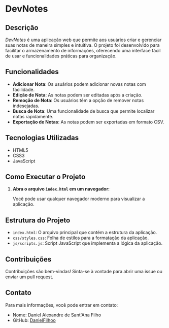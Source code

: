 # DevNotes

## Descrição

*DevNotes* é uma aplicação web que permite aos usuários criar e gerenciar suas notas de maneira simples e intuitiva. O projeto foi desenvolvido para facilitar o armazenamento de informações, oferecendo uma interface fácil de usar e funcionalidades práticas para organização.

## Funcionalidades

- **Adicionar Nota**: Os usuários podem adicionar novas notas com facilidade.
- **Edição de Nota**: As notas podem ser editadas após a criação.
- **Remoção de Nota**: Os usuários têm a opção de remover notas indesejadas.
- **Busca de Nota**: Uma funcionalidade de busca que permite localizar notas rapidamente.
- **Exportação de Notas**: As notas podem ser exportadas em formato CSV.

## Tecnologias Utilizadas

- HTML5
- CSS3
- JavaScript

## Como Executar o Projeto

1. **Abra o arquivo `index.html` em um navegador:**

   Você pode usar qualquer navegador moderno para visualizar a aplicação.

## Estrutura do Projeto

- `index.html`: O arquivo principal que contém a estrutura da aplicação.
- `css/styles.css`: Folha de estilos para a formatação da aplicação.
- `js/scripts.js`: Script JavaScript que implementa a lógica da aplicação.

## Contribuições

Contribuições são bem-vindas! Sinta-se à vontade para abrir uma issue ou enviar um pull request.


## Contato

Para mais informações, você pode entrar em contato:

- Nome: Daniel Alexandre de Sant'Ana Filho
- GitHub: [DanielFilhoo](https://github.com/DanielFilhoo)
